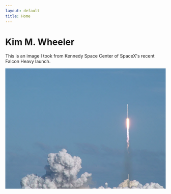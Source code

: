 ```yaml
---
layout: default
title: Home
---
```


# Kim M. Wheeler

This is an image I took from Kennedy Space Center of SpaceX's recent Falcon Heavy launch.

![Falcon Heavy](/assets/images/launch.jpg)

